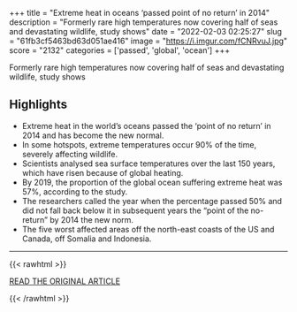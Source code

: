 +++
title = "Extreme heat in oceans ‘passed point of no return’ in 2014"
description = "Formerly rare high temperatures now covering half of seas and devastating wildlife, study shows"
date = "2022-02-03 02:25:27"
slug = "61fb3cf5463bd63d051ae416"
image = "https://i.imgur.com/fCNRvuJ.jpg"
score = "2132"
categories = ['passed', 'global', 'ocean']
+++

Formerly rare high temperatures now covering half of seas and devastating wildlife, study shows

## Highlights

- Extreme heat in the world’s oceans passed the ‘point of no return’ in 2014 and has become the new normal.
- In some hotspots, extreme temperatures occur 90% of the time, severely affecting wildlife.
- Scientists analysed sea surface temperatures over the last 150 years, which have risen because of global heating.
- By 2019, the proportion of the global ocean suffering extreme heat was 57%, according to the study.
- The researchers called the year when the percentage passed 50% and did not fall back below it in subsequent years the “point of the no-return” by 2014 the new norm.
- The five worst affected areas off the north-east coasts of the US and Canada, off Somalia and Indonesia.

---

{{< rawhtml >}}
  <p class="article-category">
    <a target="_blank" href="https://www.theguardian.com/environment/2022/feb/01/extreme-heat-oceans-passed-point-of-no-return-high-temperatures-wildlife-seas">READ THE ORIGINAL ARTICLE</a>
  </p>
{{< /rawhtml >}}
